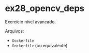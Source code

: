 # ex28_opencv_deps

Exercício nível avancado.

Arquivos:
- `Dockerfile`
- `Dockerfile` (ou equivalente)

